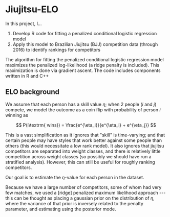 # Jiujitsu-ELO

In this project, I...
1) Develop R code for fitting a penalized conditional logistic regression model
2) Apply this model to Brazilian Jiujitsu (BJJ) competition data (through 2016) to identify rankings for competitors

The algorithm for fitting the penalized conditional logistic regression model maximizes the penalized log-likelihood (a ridge penalty is included). This maximization is done via gradient ascent. The code includes components written in R and C++

## ELO background

We assume that each person has a skill value $\eta$; when 2 people ($i$ and $j$) compete, we model the outcome as a coin flip with probability of person $i$ winning as

$$
P(i\textrm{ wins}) = \frac{e^{\eta_i}}{e^{\eta_i} + e^{\eta_j}}
$$

This is a vast simplification as it ignores that "skill" is time-varying; and that certain people may have styles that work better against some people than others (this would necessitate a low rank model). It also ignores that jiujitsu competitors are separated into weight classes, and there is relatively little competition across weight classes (so possibly we should have run a stratified analysis). However, this can still be useful for roughly ranking competitors.

Our goal is to estimate the $\eta$-value for each person in the dataset.

Because we have a large number of competitors, some of whom had very few matches, we used a [ridge] penalized maximum likelihood approach --- this can be thought as placing a gaussian prior on the distribution of $\eta$, where the variance of that prior is inversely related to the penalty parameter, and estimating using the posterior mode.

